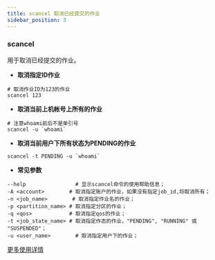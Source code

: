 ```yaml
---
title: scancel 取消已经提交的作业
sidebar_position: 3
---
```


### scancel

用于取消已经提交的作业。

- **取消指定ID作业**

```
# 取消作业ID为123的作业
scancel 123

```

- **取消当前上机帐号上所有的作业**

```
# 注意whoami前后不是单引号
scancel -u `whoami`

```

- **取消当前用户下所有状态为PENDING的作业**

```
scancel -t PENDING -u `whoami`

```

- **常见参数**

```
--help                # 显示scancel命令的使用帮助信息；
-A <account>        # 取消指定账户的作业，如果没有指定job_id,将取消所有；
-n <job_name>        # 取消指定作业名的作业；
-p <partition_name> # 取消指定分区的作业；
-q <qos>            # 取消指定qos的作业；
-t <job_state_name> # 取消指定作态的作业，"PENDING", "RUNNING" 或 "SUSPENDED"；
-u <user_name>        # 取消指定用户下的作业；

```
[更多使用详情](https://slurm.schedmd.com/scancel.html)
